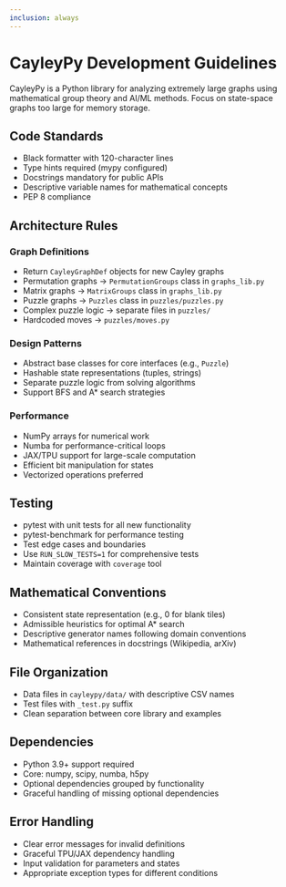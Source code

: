 ```yaml
---
inclusion: always
---
```


# CayleyPy Development Guidelines

CayleyPy is a Python library for analyzing extremely large graphs using mathematical group theory and AI/ML methods. Focus on state-space graphs too large for memory storage.

## Code Standards

- Black formatter with 120-character lines
- Type hints required (mypy configured)
- Docstrings mandatory for public APIs
- Descriptive variable names for mathematical concepts
- PEP 8 compliance

## Architecture Rules

### Graph Definitions

- Return `CayleyGraphDef` objects for new Cayley graphs
- Permutation graphs → `PermutationGroups` class in `graphs_lib.py`
- Matrix graphs → `MatrixGroups` class in `graphs_lib.py`
- Puzzle graphs → `Puzzles` class in `puzzles/puzzles.py`
- Complex puzzle logic → separate files in `puzzles/`
- Hardcoded moves → `puzzles/moves.py`

### Design Patterns

- Abstract base classes for core interfaces (e.g., `Puzzle`)
- Hashable state representations (tuples, strings)
- Separate puzzle logic from solving algorithms
- Support BFS and A\* search strategies

### Performance

- NumPy arrays for numerical work
- Numba for performance-critical loops
- JAX/TPU support for large-scale computation
- Efficient bit manipulation for states
- Vectorized operations preferred

## Testing

- pytest with unit tests for all new functionality
- pytest-benchmark for performance testing
- Test edge cases and boundaries
- Use `RUN_SLOW_TESTS=1` for comprehensive tests
- Maintain coverage with `coverage` tool

## Mathematical Conventions

- Consistent state representation (e.g., 0 for blank tiles)
- Admissible heuristics for optimal A\* search
- Descriptive generator names following domain conventions
- Mathematical references in docstrings (Wikipedia, arXiv)

## File Organization

- Data files in `cayleypy/data/` with descriptive CSV names
- Test files with `_test.py` suffix
- Clean separation between core library and examples

## Dependencies

- Python 3.9+ support required
- Core: numpy, scipy, numba, h5py
- Optional dependencies grouped by functionality
- Graceful handling of missing optional dependencies

## Error Handling

- Clear error messages for invalid definitions
- Graceful TPU/JAX dependency handling
- Input validation for parameters and states
- Appropriate exception types for different conditions
